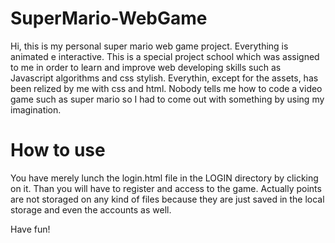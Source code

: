 # SuperMario-WebGame
Hi, this is my personal super mario web game project. Everything is animated e interactive. 
This is a special project school which was assigned to me in order to learn and improve web developing skills such as Javascript algorithms and css stylish. Everythin, except for the assets, has been relized by me with css and html. Nobody tells me how to code a video game such as super mario so I had to come out with something by using my imagination.

# How to use 
You have merely lunch the login.html file in the LOGIN directory by clicking on it.
Than you will have to register and access to the game. Actually points are not storaged on any kind of files because they are just saved in the local storage and even the accounts as well. 

Have fun!
